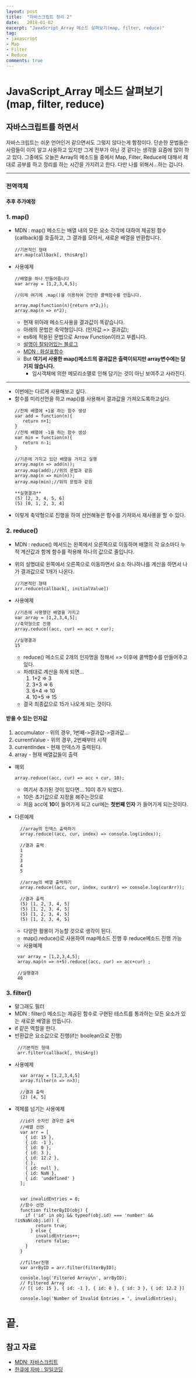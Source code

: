 ```yaml
---
layout: post
title:  "자바스크립트 정리 2"
date:   2018-01-02
excerpt: "JavaScript_Array 메소드 살펴보기(map, filter, reduce)"
tag:
- javascript
- Map
- Filter
- Reduce
comments: true
---
```


# **JavaScript_Array 메소드 살펴보기(map, filter, reduce)**

## 자바스크립트를 하면서

자바스크립트는 쉬운 언어인거 같으면서도 그렇지 않다는게 함정이다. 단순한 문법들은 사람들이 이미 알고 사용하고 있지만 그게 전부가 아닌 것 같다는 생각을 요즘에 많이 하고 있다. 그중에도 오늘은 Array의 메소드들 중에서 Map, Filter, Reduce에 대해서 제대로 공부를 하고 정리를 하는 시간을 가지려고 한다. 다만 나를 위해서...하는 겁니다.

---
### 전역객체
#### 추후 추가예정


### 1. map()
 - MDN : map() 메소드는 배열 내의 모든 요소 각각에 대하여  제공된 함수(callback)를 호출하고, 그 결과를 모아서, 새로운 배열을 반환합니다.
    ```
    //기본적인 형태
    arr.map(callback[, thisArg])
    ```

- 사용예제
  ```
  //배열을 하나 만들어줍니다
  var array = [1,2,3,4,5];

  //이제 여기에 .map()을 이용하여 간단한 콜백함수를 만듭니다.

  array.map(function(n){return n*2;});
  array.map(n => n*2);
  ```
  - 현재 위아래 메소드사용을 결과값이 똑같습니다.
  - 아래의 문법은 축약형입니다. (인자값 => 결과값);
   - es6에 적용된 문법으로 Arrow Function이라고 부릅니다.
   - [설명이 잘되어있는 블로그](http://webframeworks.kr/tutorials/translate/arrow-function/)
    - [MDN : 화살표함수](https://developer.mozilla.org/ko/docs/Web/JavaScript/Reference/Functions/%EC%95%A0%EB%A1%9C%EC%9A%B0_%ED%8E%91%EC%85%98)
  - But **여기서 사용한 map()메소드의 결과값은 출력이되지만 array변수에는 담기지 않습니다.**
    - 임시객체에 의한 메모리소멸로 인해 담기는 것이 아닌 보여주고 사라진다.
---
 - 이번에는 다르게 사용해보고 싶다.
 - 함수를 미리선언을 하고 map()를 사용해서 결과값을 가져오도록하고싶다.
   ```
   //전체 배열에 +1을 하는 함수 생성
   var add = function(n){
      return n+1;
   }
   //전체 배열에 -1을 하는 함수 생성
   var min = function(n){
      return n-1;
   }

   //기존에 가지고 있던 배열을 가지고 실행
   array.map(n => add(n));
   array.map(add);//위의 문법과 같음
   array.map(n => min(n));
   array.map(min);//위의 문법과 같음

   **실행결과**
   (5) [2, 3, 4, 5, 6]
   (5) [0, 1, 2, 3, 4]
   ```
  - 이렇게 축약형으로 진행을 하여 선언해놓은 함수를 가져와서 재사용을 할 수 있다.


### 2. reduce()
 - MDN : reduce() 메서드는 왼쪽에서 오른쪽으로 이동하며 배열의 각 요소마다 누적 계산값과 함께 함수를 적용해 하나의 값으로 줄입니다.
 - 위의 설명대로 왼쪽에서 오른쪽으로 이동하면서 요소 하나하나를 계산을 하면서 나가 결과값으로 1개가 나온다.
   ```
   //기본적인 형태
   arr.reduce(callback[, initialValue])
   ```

 - 사용예제
   ```
   //기존에 사용했던 배열을 가지고
   var array = [1,2,3,4,5];
   //축약형으로 진행
   array.reduce((acc, cur) => acc + cur);

   //실행결과
   15
   ```
   - reduce() 메소드로 2개의 인자명을 정해서 => 이후에 콜백함수를 만들어주고 있다.
   - 차례대로 계산을 하게 되면...
      1. 1+2 => 3
      2. 3+3 => 6
      3. 6+4 => 10
      4. 10+5 => 15
   - 결국 최종값으로 15가 나오게 되는 것이다.

#### 받을 수 있는 인자값
  1. accumulator - 위의 경우, 1번째->결과값->결과값...
  2. currentValue - 위의 경우, 2번째부터 시작
  3. currentIndex - 현재 인덱스가 출력된다.
  4. array - 현재 배열값들이 출력

  - 예외
    ```
    array.reduce((acc, cur) => acc + cur, 10);
    ```
    - 여기서 추가된 것이 있다면... 10이 추가 되었다.
    - 10은 초기값으로 지정을 해주는것으로
    - 처음 acc에 **10**이 들어가게 되고 cur에는 **첫번째 인자** 가 들어가게 되는것이다.

 - 다른예제
    ```
      //array의 인덱스 출력하기
      array.reduce((acc, cur, index) => console.log(index));

      //결과 출력
      1
      2
      3
      4
      5

      //array의 배열 출력하기
      array.reduce((acc, cur, index, curArr) => console.log(curArr));

      //결과 출력
      (5) [1, 2, 3, 4, 5]
      (5) [1, 2, 3, 4, 5]
      (5) [1, 2, 3, 4, 5]
      (5) [1, 2, 3, 4, 5]
    ```
     - 다양한 활용이 가능할 것으로 생각이 된다.
     - map().reduce()로 사용하여 map메소드 진행 후 reduce메소드 진행 가능
     - 사용예제
     ```
      var array = [1,2,3,4,5];
      array.map(n => n+5).reduce((acc, cur) => acc+cur) ;

      //실행결과
      40
     ```
### 3. filter()
 - 말그래도 필터
 - MDN : filter() 메소드는 제공된 함수로 구현된 테스트를 통과하는 모든 요소가 있는 새로운 배열을 만듭니다.
 - if 같은 역할을 한다.
 - 반환값은 요소값으로 진행(if는 boolean으로 진행)
   ```
    //기본적인 형태
    arr.filter(callback[, thisArg])
   ```
  - 사용예제
    ```
      var array = [1,2,3,4,5]
      array.filter(n => n>3);

      //결과 출력
      (2) [4, 5]
    ```
  - 객체를 넘기는 사용예제
    ```
      //id가 숫자인 경우만 출력
      //배열 선언
      var arr = [
        { id: 15 },
        { id: -1 },
        { id: 0 },
        { id: 3 },
        { id: 12.2 },
        { },
        { id: null },
        { id: NaN },
        { id: 'undefined' }
      ];


      var invalidEntries = 0;
      //함수 선언
      function filterByID(obj) {
        if ('id' in obj && typeof(obj.id) === 'number' &&  !isNaN(obj.id)) {
            return true;
          } else {
            invalidEntries++;
            return false;
        }
      }

      //filter진행
      var arrByID = arr.filter(filterByID);

      console.log('Filtered Array\n', arrByID);
      // Filtered Array
      // [{ id: 15 }, { id: -1 }, { id: 0 }, { id: 3 }, { id: 12.2 }]

      console.log('Number of Invalid Entries = ', invalidEntries);
    ```
# 끝.

## 참고 자료
 - [MDN: 자바스크립트](https://developer.mozilla.org/ko/docs/Web/JavaScript)
 - [한큐에 자바 : 일일코딩](http://cafe.naver.com/javahanq)
